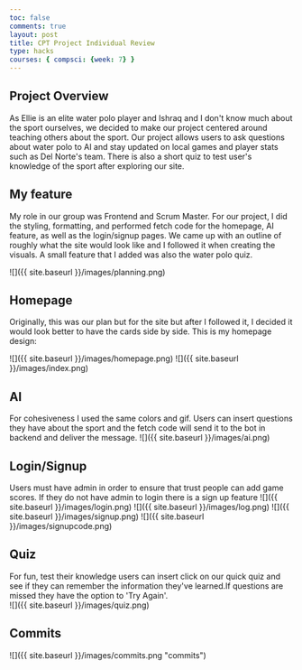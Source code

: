 ```yaml
---
toc: false
comments: true
layout: post
title: CPT Project Individual Review
type: hacks
courses: { compsci: {week: 7} }
---
```


## Project Overview

As Ellie is an elite water polo player and Ishraq and I don't know much about the sport ourselves, we decided to make our project centered around teaching others about the sport. Our project allows users to ask questions about water polo to AI and stay updated on local games and player stats such as Del Norte's team. There is also a short quiz to test user's knowledge of the sport after exploring our site. 

## My feature 
My role in our group was Frontend and Scrum Master. For our project, I did the styling, formatting, and performed fetch code for the homepage, AI feature, as well as the login/signup pages. We came up with an outline of roughly what the site would look like and I followed it when creating the visuals. A small feature that I added was also the water polo quiz. 

![]({{ site.baseurl }}/images/planning.png)

## Homepage 
Originally, this was our plan but for the site but after I followed it, I decided it would look better to have the cards side by side. This is my homepage design: 

![]({{ site.baseurl }}/images/homepage.png)
![]({{ site.baseurl }}/images/index.png)

## AI
For cohesiveness I used the same colors and gif. Users can insert questions they have about the sport and the fetch code will send it to the bot in backend and deliver the message. 
![]({{ site.baseurl }}/images/ai.png)

## Login/Signup
Users must have admin in order to ensure that trust people can add game scores. If they do not have admin to login there is a sign up feature
![]({{ site.baseurl }}/images/login.png)
![]({{ site.baseurl }}/images/log.png)
![]({{ site.baseurl }}/images/signup.png)
![]({{ site.baseurl }}/images/signupcode.png)

## Quiz
For fun, test their knowledge users can insert click on our quick quiz and see if they can remember the information they've learned.If questions are missed they have the option to 'Try Again'.  
![]({{ site.baseurl }}/images/quiz.png)

## Commits 
![]({{ site.baseurl }}/images/commits.png "commits")
